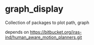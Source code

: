 # graph_display
Collection of packages to plot path, graph


depends on https://bitbucket.org/iras-ind/human_aware_motion_planners.git